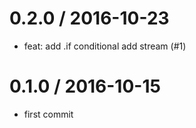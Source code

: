 
0.2.0 / 2016-10-23
==================

  * feat: add .if conditional add stream (#1)

0.1.0 / 2016-10-15
==================

  * first commit
